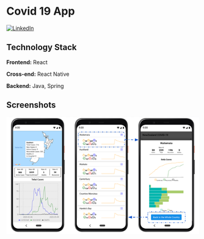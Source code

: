 # Covid 19 App
[![LinkedIn][linkedin-shield]][linkedin-url]

## Technology Stack
**Frontend:** React

**Cross-end:** React Native

**Backend:** Java, Spring

## Screenshots
![Screenshot](/covid19.png)



[linkedin-shield]: https://img.shields.io/badge/-LinkedIn-black.svg?style=flat-square&logo=linkedin&colorB=555
[linkedin-url]: https://www.linkedin.com/in/haoyu-m-4b6a3174/
